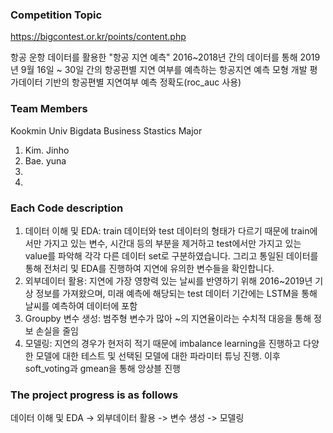 ### Competition Topic
https://bigcontest.or.kr/points/content.php

항공 운항 데이터를 활용한 "항공 지연 예측"
2016~2018년 간의 데이터를 통해 2019년 9월 16일 ~ 30일 간의 항공편별 지연 여부를 예측하는 항공지연 예측 모형 개발
평가데이터 기반의 항공편별 지연여부 예측 정확도(roc_auc 사용)

### Team Members
Kookmin Univ 
Bigdata Business Stastics Major
1. Kim. Jinho 
2. Bae. yuna
3. 
4. 

### Each Code description
1. 데이터 이해 및 EDA: train 데이터와 test 데이터의 형태가 다르기 때문에 train에서만 가지고 있는 변수, 시간대 등의 부분을 제거하고 test에서만 가지고 있는 value를 파악해 각각 다른 데이터 set로 구분하였습니다. 그리고 통일된 데이터를 통해 전처리 및 EDA를 진행하여 지연에 유의한 변수들을 확인합니다.
2. 외부데이터 활용: 지연에 가장 영향력 있는 날씨를 반영하기 위해 2016~2019년 기상 정보를 가져왔으며, 미래 예측에 해당되는 test 데이터 기간에는 LSTM을 통해 날씨를 예측하여 데이터에 포함
3. Groupby 변수 생성: 범주형 변수가 많아 ~의 지연율이라는 수치적 대응을 통해 정보 손실을 줄임
4. 모델링: 지연의 경우가 현저히 적기 때문에 imbalance learning을 진행하고 다양한 모델에 대한 테스트 및 선택된 모델에 대한 파라미터 튜닝 진행. 이후 soft_voting과 gmean을 통해 앙상블 진행

### The project progress is as follows
데이터 이해 및 EDA -> 외부데이터 활용 -> 변수 생성 -> 모델링
